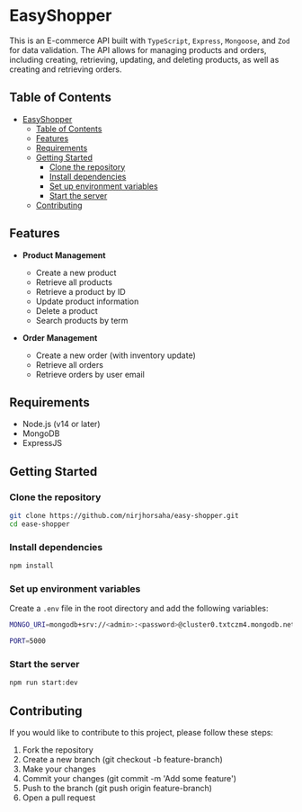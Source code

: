 # EasyShopper

This is an E-commerce API built with `TypeScript`, `Express`, `Mongoose`, and `Zod` for data validation. The API allows for managing products and orders, including creating, retrieving, updating, and deleting products, as well as creating and retrieving orders.

## Table of Contents

- [EasyShopper](#easyshopper)
  - [Table of Contents](#table-of-contents)
  - [Features](#features)
  - [Requirements](#requirements)
  - [Getting Started](#getting-started)
    - [Clone the repository](#clone-the-repository)
    - [Install dependencies](#install-dependencies)
    - [Set up environment variables](#set-up-environment-variables)
    - [Start the server](#start-the-server)
  - [Contributing](#contributing)

## Features

- **Product Management**
  - Create a new product
  - Retrieve all products
  - Retrieve a product by ID
  - Update product information
  - Delete a product
  - Search products by term

- **Order Management**
  - Create a new order (with inventory update)
  - Retrieve all orders
  - Retrieve orders by user email

## Requirements

- Node.js (v14 or later)
- MongoDB
- ExpressJS

## Getting Started

### Clone the repository

```bash
git clone https://github.com/nirjhorsaha/easy-shopper.git
cd ease-shopper
```

### Install dependencies
```bash
npm install
```

### Set up environment variables

Create a `.env` file in the root directory and add the following variables:

```bash
MONGO_URI=mongodb+srv://<admin>:<password>@cluster0.txtczm4.mongodb.net/<project-name>?retryWrites=true&w=majority&appName=Cluster0

PORT=5000
```


### Start the server
```bash
npm run start:dev
```

## Contributing
If you would like to contribute to this project, please follow these steps:

1. Fork the repository
2. Create a new branch (git checkout -b feature-branch)
3. Make your changes
4. Commit your changes (git commit -m 'Add some feature')
5. Push to the branch (git push origin feature-branch)
6. Open a pull request